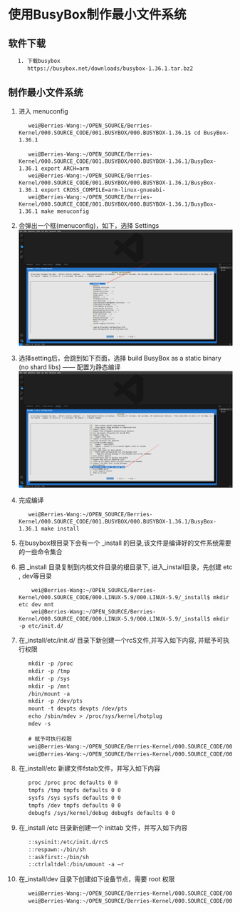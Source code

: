 # 使用BusyBox制作最小文件系统
## 软件下载
```txt
   1. 下载busybox
      https://busybox.net/downloads/busybox-1.36.1.tar.bz2
```

## 制作最小文件系统
1. 进入 menuconfig
    ```shell
       wei@Berries-Wang:~/OPEN_SOURCE/Berries-Kernel/000.SOURCE_CODE/001.BUSYBOX/000.BUSYBOX-1.36.1$ cd BusyBox-1.36.1
    
       wei@Berries-Wang:~/OPEN_SOURCE/Berries-Kernel/000.SOURCE_CODE/001.BUSYBOX/000.BUSYBOX-1.36.1/BusyBox-1.36.1 export ARCH=arm
       wei@Berries-Wang:~/OPEN_SOURCE/Berries-Kernel/000.SOURCE_CODE/001.BUSYBOX/000.BUSYBOX-1.36.1/BusyBox-1.36.1 export CROSS_COMPILE=arm-linux-gnueabi-
       wei@Berries-Wang:~/OPEN_SOURCE/Berries-Kernel/000.SOURCE_CODE/001.BUSYBOX/000.BUSYBOX-1.36.1/BusyBox-1.36.1 make menuconfig
    ```

2. 会弹出一个框(menuconfig)，如下，选择 Settings 
  ![busybox_20241214125751.jpg](./IMGS/busybox_20241214125751.jpg)
  
3. 选择setting后，会跳到如下页面，选择 build BusyBox as a static binary (no shard libs) —— 配置为静态编译
  ![busybox_20241214125736.jpg](./IMGS/busybox_20241214125736.jpg)

4. 完成编译
   ```shell
      wei@Berries-Wang:~/OPEN_SOURCE/Berries-Kernel/000.SOURCE_CODE/001.BUSYBOX/000.BUSYBOX-1.36.1/BusyBox-1.36.1 make install 
   ```
5. 在busybox根目录下会有一个 _install 的目录,该文件是编译好的文件系统需要的一些命令集合
6. 把 _install 目录复制到内核文件目录的根目录下, 进入_install目录，先创建 etc , dev等目录
   ```shell
       wei@Berries-Wang:~/OPEN_SOURCE/Berries-Kernel/000.SOURCE_CODE/000.LINUX-5.9/000.LINUX-5.9/_install$ mkdir etc dev mnt 
       wei@Berries-Wang:~/OPEN_SOURCE/Berries-Kernel/000.SOURCE_CODE/000.LINUX-5.9/000.LINUX-5.9/_install$ mkdir -p etc/init.d/
   ```
7. 在_install/etc/init.d/ 目录下新创建一个rcS文件,并写入如下内容, 并赋予可执行权限
   ```txt
      mkdir -p /proc
      mkdir -p /tmp
      mkdir -p /sys
      mkdir -p /mnt
      /bin/mount -a
      mkdir -p /dev/pts
      mount -t devpts devpts /dev/pts
      echo /sbin/mdev > /proc/sys/kernel/hotplug
      mdev -s

      # 赋予可执行权限
      wei@Berries-Wang:~/OPEN_SOURCE/Berries-Kernel/000.SOURCE_CODE/000.LINUX-5.9/000.LINUX-5.9/_install/etc/init.d$ vim rcS
      wei@Berries-Wang:~/OPEN_SOURCE/Berries-Kernel/000.SOURCE_CODE/000.LINUX-5.9/000.LINUX-5.9/_install/etc/init.d$ chmod +x rcS
   ```
8. 在_install/etc 新建文件fstab文件，并写入如下内容
   ```txt
      proc /proc proc defaults 0 0
      tmpfs /tmp tmpfs defaults 0 0
      sysfs /sys sysfs defaults 0 0
      tmpfs /dev tmpfs defaults 0 0
      debugfs /sys/kernel/debug debugfs defaults 0 0
   ```
9. 在_install /etc 目录新创建一个 inittab 文件，并写入如下内容
   ```txt
      ::sysinit:/etc/init.d/rcS
      ::respawn:-/bin/sh
      ::askfirst:-/bin/sh
      ::ctrlaltdel:/bin/umount -a –r   
   ```
10. 在_install/dev 目录下创建如下设备节点，需要 root 权限
    ```txt
       wei@Berries-Wang:~/OPEN_SOURCE/Berries-Kernel/000.SOURCE_CODE/000.LINUX-5.9/000.LINUX-5.9/_install/dev$ sudo mknod console c 5 1 
       wei@Berries-Wang:~/OPEN_SOURCE/Berries-Kernel/000.SOURCE_CODE/000.LINUX-5.9/000.LINUX-5.9/_install/dev$ sudo mknod null c 1 3 
    ```
